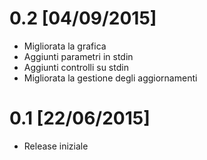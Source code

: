 # 0.2 [04/09/2015]
 - Migliorata la grafica
 - Aggiunti parametri in stdin
 - Aggiunti controlli su stdin
 - Migliorata la gestione degli aggiornamenti
 
# 0.1 [22/06/2015]
 - Release iniziale
